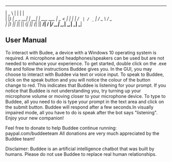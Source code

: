   ____              _      _             
 |  _ \            | |    | |            
 | |_) | _   _   __| |  __| |  ___   ___ 
 |  _ < | | | | / _` | / _` | / _ \ / _ \
 | |_) || |_| || (_| || (_| ||  __/|  __/
 |____/  \__,_| \__,_| \__,_| \___| \___|
                                         
User Manual
-----------
To interact with Budee, a device with a Windows 10 operating system is required.
A microphone and headphones/speakers can be used but are not needed to enhance your experience. 
To get started, double click on the .exe file and follow the instructions Buddee gives you.
In the GUI, you may choose to interact with Buddee via text or voice input. To speak to Buddee, click on the 
speak button and you will notice the colour of the button change to red. This indicates that Buddee is
listening for your prompt. If you notice that Buddee is not understanding you, try turning up your microphone 
volume or moving closer to your microphone device. To type to Buddee, all you need to do is type your prompt
in the text area and click on the submit button. Buddee will respond after a few seconds.In visually impaired
mode, all you have to do is speak after the bot says "listening". 
Enjoy your new companion! 

Feel free to donate to help Buddee continue running: paypal.com/buddeeteam
All donations are very much appreciated by the Buddee team! 

Disclaimer: Buddee is an artificial intelligence chatbot that was built by humans. Please do not use Buddee to
replace real human relationships.
